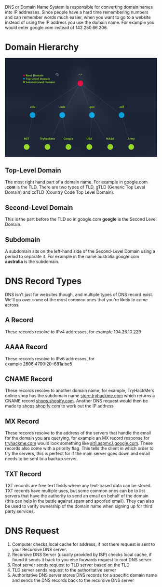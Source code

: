 DNS or Domain Name System is responsible for converting domain names into IP addresses. Since people have a hard time remembering numbers and can remember words much easier, when you want to go to a website instead of using the IP address you use the domain name. For example you would enter google.com instead of 142.250.66.206.

# Domain Hierarchy
![](/Images/domain_hierachy.png)
## Top-Level Domain
The most right hand part of a domain name. For example in google.com **.com** is the TLD. There are two types of TLD, gTLD (Generic Top Level Domain) and ccTLD (Country Code Top Level Domain).

## Second-Level Domain
This is the part before the TLD so in google.com **google** is the Second Level Domain.

## Subdomain
A subdomain sits on the left-hand side of the Second-Level Domain using a period to separate it. For example in the name australia.google.com **australia** is the subdomain.

# DNS Record Types
DNS isn't just for websites though, and multiple types of DNS record exist. We'll go over some of the most common ones that you're likely to come across.

## **A Record**
These records resolve to IPv4 addresses, for example 104.26.10.229
## **AAAA Record**
These records resolve to IPv6 addresses, for example 2606:4700:20::681a:be5
## **CNAME Record**
These records resolve to another domain name, for example, TryHackMe's online shop has the subdomain name [store.tryhackme.com](http://store.tryhackme.com) which returns a CNAME record [shops.shopify.com](http://shops.shopify.com). Another DNS request would then be made to [shops.shopify.com](http://shops.shopify.com) to work out the IP address.
## **MX Record**
These records resolve to the address of the servers that handle the email for the domain you are querying, for example an MX record response for [tryhackme.com](http://tryhackme.com) would look something like [alt1.aspmx.l.google.com](http://alt1.aspmx.l.google.com). These records also come with a priority flag. This tells the client in which order to try the servers, this is perfect for if the main server goes down and email needs to be sent to a backup server.
## **TXT Record**
TXT records are free text fields where any text-based data can be stored. TXT records have multiple uses, but some common ones can be to list servers that have the authority to send an email on behalf of the domain (this can help in the battle against spam and spoofed email). They can also be used to verify ownership of the domain name when signing up for third party services.

# DNS Request
1. Computer checks local cache for address, if not there request is sent to your Recursive DNS server.
2. Recursive DNS Server (usually provided by ISP) checks local cache, if found it sends it back to you else forwards request to root DNS server
3. Root server sends request to TLD server based on the TLD
4. TLD server sends request to the authoritative server
5. Authoritative DNS server stores DNS records for a specific domain name and sends the DNS records back to the recursive DNS server
